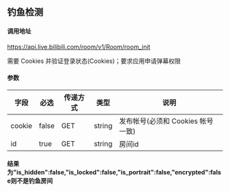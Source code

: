 ## 钓鱼检测

#### 调用地址

https://api.live.bilibili.com/room/v1/Room/room_init

需要 Cookies 并验证登录状态(Cookies)；要求应用申请弹幕权限

#### 参数

|字段|必选|传递方式|类型|说明|
|----|----|--------|----|----|
|cookie|false|GET|string|发布帐号(必须和 Cookies 帐号一致)|
|id|true|GET|string|房间id|

#### 结果为"is_hidden":false,"is_locked":false,"is_portrait":false,"encrypted":false则不是钓鱼房间
